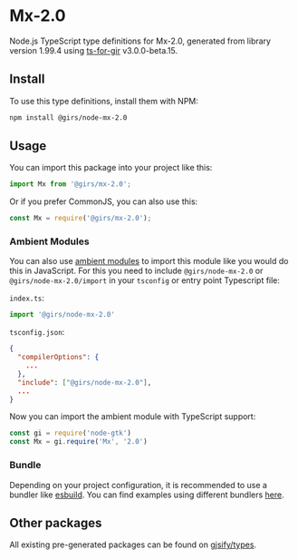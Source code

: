 
# Mx-2.0

Node.js TypeScript type definitions for Mx-2.0, generated from library version 1.99.4 using [ts-for-gir](https://github.com/gjsify/ts-for-gir) v3.0.0-beta.15.

## Install

To use this type definitions, install them with NPM:
```bash
npm install @girs/node-mx-2.0
```

## Usage

You can import this package into your project like this:
```ts
import Mx from '@girs/mx-2.0';
```

Or if you prefer CommonJS, you can also use this:
```ts
const Mx = require('@girs/mx-2.0');
```

### Ambient Modules

You can also use [ambient modules](https://github.com/gjsify/ts-for-gir/tree/main/packages/cli#ambient-modules) to import this module like you would do this in JavaScript.
For this you need to include `@girs/node-mx-2.0` or `@girs/node-mx-2.0/import` in your `tsconfig` or entry point Typescript file:

`index.ts`:
```ts
import '@girs/node-mx-2.0'
```

`tsconfig.json`:
```json
{
  "compilerOptions": {
    ...
  },
  "include": ["@girs/node-mx-2.0"],
  ...
}
```

Now you can import the ambient module with TypeScript support: 

```ts
const gi = require('node-gtk')
const Mx = gi.require('Mx', '2.0')
```



### Bundle

Depending on your project configuration, it is recommended to use a bundler like [esbuild](https://esbuild.github.io/). You can find examples using different bundlers [here](https://github.com/gjsify/ts-for-gir/tree/main/examples).

## Other packages

All existing pre-generated packages can be found on [gjsify/types](https://github.com/gjsify/types).

